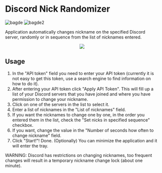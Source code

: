 # Discord Nick Randomizer
![bagde](https://img.shields.io/github/languages/top/ErenoGit/Calamari-Monthly-Report-Of-Holidays-And-Sickness) ![bagde2](https://img.shields.io/badge/.NET%20Framework-4.6.2-blue) 

Application automatically changes nickname on the specified Discord server, randomly or in sequence from the list of nicknames entered.
<p align="center"><img src="https://i.imgur.com/5tjEn6i.png"></p>

## Usage
1. In the "API token" field you need to enter your API token (currently it is not easy to get this token, use a search engine to find information on how to do it).
2. After entering your API token click "Apply API Token". This will fill up a list of your Discord servers that you have joined and where you have permission to change your nickname.
3. Click on one of the servers in the list to select it.
4. Enter a list of nicknames in the "List of nicknames" field.
5. If you want the nicknames to change one by one, in the order you entered them in the list, check the "Set nicks in specified sequence" checkbox.
6. If you want, change the value in the "Number of seconds how often to change nickname" field.
7. Click "Start!"! Done.
(Optionally) You can minimize the application and it will enter the tray.


WARNING: Discord has restrictions on changing nicknames, too frequent changes will result in a temporary nickname change lock (about one minute).
